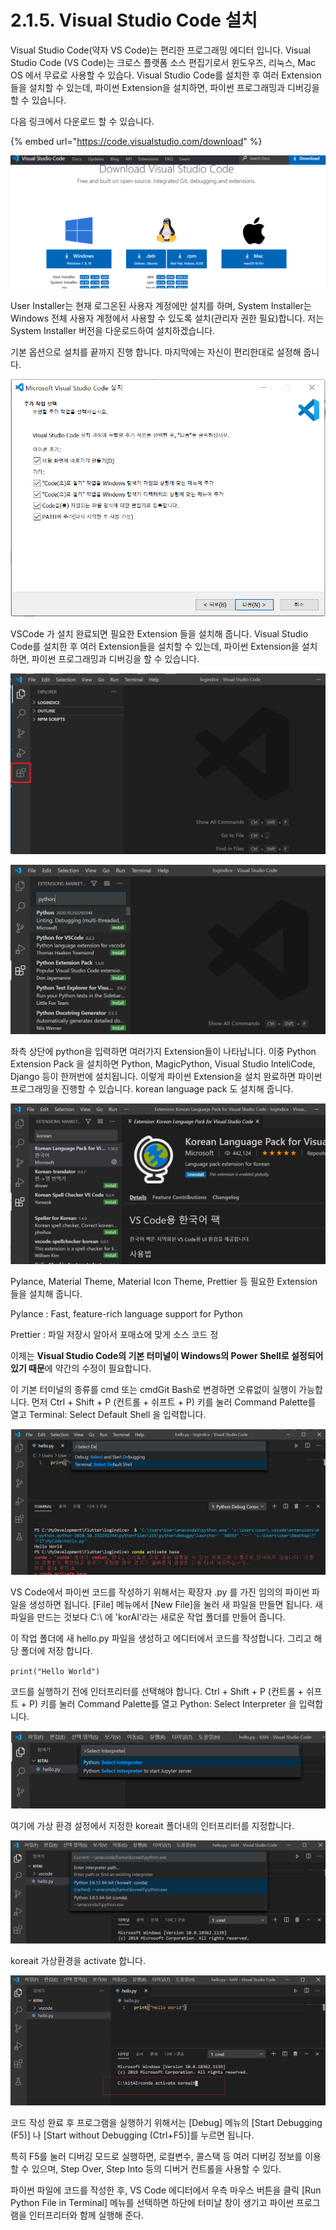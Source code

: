 # 2.1.5. Visual Studio Code 설치

Visual Studio Code\(약자 VS Code\)는 편리한 프로그래밍 에디터 입니다. Visual Studio Code \(VS Code\)는 크로스 플랫폼 소스 편집기로서 윈도우즈, 리눅스, Mac OS 에서 무료로 사용할 수 있습다. Visual Studio Code를 설치한 후 여러 Extension들을 설치할 수 있는데, 파이썬 Extension을 설치하면, 파이썬 프로그래밍과 디버깅을 할 수 있습니다.

다음 링크에서 다운로드 할 수 있습니다.

{% embed url="https://code.visualstudio.com/download" %}

![](../../.gitbook/assets/image.png)

User Installer는 현재 로그온된 사용자 계정에만 설치를 하며, System Installer는 Windows 전체 사용자 계정에서 사용할 수 있도록 설치\(관리자 권한 필요\)합니다. 저는 System Installer 버전을 다운로드하여 설치하겠습니다. 

기본 옵션으로 설치를 끝까지 진행 합니다. 마지막에는 자신이 편리한대로 설정해 줍니다.

![](../../.gitbook/assets/image%20%2810%29.png)



VSCode 가 설치 완료되면 필요한 Extension 들을 설치해 줍니다. Visual Studio Code를 설치한 후 여러 Extension들을 설치할 수 있는데, 파이썬 Extension을 설치하면, 파이썬 프로그래밍과 디버깅을 할 수 있습니다.

![](../../.gitbook/assets/image%20%283%29.png)

![](../../.gitbook/assets/image%20%281%29.png)

좌측 상단에 python을 입력하면 여러가지 Extension들이 나타납니다. 이중 Python Extension Pack 을 설치하면 Python, MagicPython, Visual Studio InteliCode, Django 등이 한꺼번에 설치됩니다. 이렇게 파이썬 Extension을 설치 완료하면 파이썬 프로그래밍을 진행할 수 있습니다. korean language pack 도 설치해 줍니다.

![](../../.gitbook/assets/image%20%285%29.png)

Pylance, Material Theme, Material Icon Theme,  Prettier 등 필요한 Extension 들을 설치해 줍니다.

Pylance : Fast, feature-rich language support for Python

Prettier : 파일 저장시 알아서 포매쇼에 맞게 소스 코드 정



이제는 **Visual Studio Code의 기본 터미널이 Windows의 Power Shell로 설정되어 있기 때문**에 약간의 수정이 필요합니다.

이 기본 터미널의 종류를 cmd 또는 cmdGit Bash로 변경하면 오류없이 실행이 가능합니다. 먼저 Ctrl + Shift + P \(컨트롤 + 쉬프트 + P\) 키를 눌러 Command Palette를 열고 Terminal: Select Default Shell 을 입력합니다.

![](../../.gitbook/assets/image%20%287%29.png)

VS Code에서 파이썬 코드를 작성하기 위해서는 확장자 .py 를 가진 임의의 파이썬 파일을 생성하면 됩니다. \[File\] 메뉴에서 \[New File\]을 눌러 새 파일을 만들면 됩니다. 새 파일을 만드는 것보다 C:\ 에 'korAI'라는 새로운 작업 폴더를 만들어 줍니다.

이 작업 폴더에 새 hello.py 파일을 생성하고 에디터에서 코드를 작성합니다. 그리고 해당 폴더에 저장 합니다.

   `print("Hello World")`



코드를 실행하기 전에 인터프리터를 선택해야 합니다. Ctrl + Shift + P \(컨트롤 + 쉬프트 + P\) 키를 눌러 Command Palette를 열고 Python: Select Interpreter 을 입력합니다.

![](../../.gitbook/assets/image%20%289%29.png)

여기에 가상 환경 설정에서 지정한 koreait 폴더내의 인터프리터를 지정합니다.

![](../../.gitbook/assets/image%20%282%29.png)

 koreait 가상환경을 activate 합니다.

![](../../.gitbook/assets/image%20%288%29.png)

코드 작성 완료 후 프로그램을 실행하기 위해서는 \[Debug\] 메뉴의 \[Start Debugging \(F5\)\] 나 \[Start without Debugging \(Ctrl+F5\)\]를 누르면 됩니다.

 특히 F5를 눌러 디버깅 모드로 실행하면, 로컬변수, 콜스택 등 여러 디버깅 정보를 이용할 수 있으며, Step Over, Step Into 등의 디버거 컨트롤을 사용할 수 있다.

파이썬 파일에 코드를 작성한 후, VS Code 에디터에서 우측 마우스 버튼을 클릭 \[Run Python File in Terminal\] 메뉴를 선택하면 하단에 터미날 창이 생기고 파이썬 프로그램을 인터프리터와 함께 실행해 준다.















 

